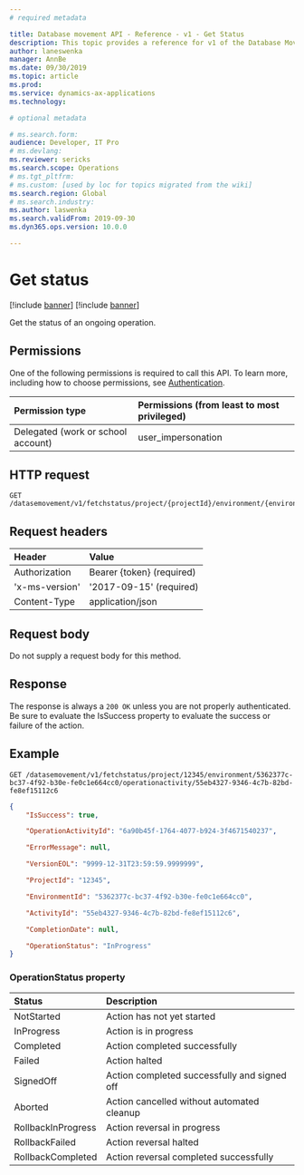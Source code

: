 ```yaml
---
# required metadata

title: Database movement API - Reference - v1 - Get Status
description: This topic provides a reference for v1 of the Database Movement API. 
author: laneswenka
manager: AnnBe
ms.date: 09/30/2019
ms.topic: article
ms.prod: 
ms.service: dynamics-ax-applications
ms.technology: 

# optional metadata

# ms.search.form: 
audience: Developer, IT Pro
# ms.devlang: 
ms.reviewer: sericks
ms.search.scope: Operations
# ms.tgt_pltfrm: 
# ms.custom: [used by loc for topics migrated from the wiki]
ms.search.region: Global
# ms.search.industry: 
ms.author: laswenka
ms.search.validFrom: 2019-09-30
ms.dyn365.ops.version: 10.0.0

---
```


# Get status

[!include [banner](../../includes/banner.md)]
[!include [banner](../../includes/preview-banner.md)]

Get the status of an ongoing operation.

## Permissions
One of the following permissions is required to call this API. To learn more, including how to choose permissions, see [Authentication](../dbmovement-api-authentication.md).

|Permission type      | Permissions (from least to most privileged)              |
|:--------------------|:---------------------------------------------------------|
|Delegated (work or school account) | user_impersonation   |

## HTTP request
<!-- { "blockType": "ignored" } -->
```http
GET /datasemovement/v1/fetchstatus/project/{projectId}/environment/{environmentId}/operationactivity/{operationactivityId}
```
## Request headers

| Header        | Value                      |
|:--------------|:---------------------------|
| Authorization | Bearer {token} (required)  |
| 'x-ms-version'| '2017-09-15' (required)    |
| Content-Type  | application/json           |

## Request body
Do not supply a request body for this method.

## Response
The response is always a `200 OK` unless you are not properly authenticated.  Be sure to evaluate the IsSuccess property to evaluate the success or failure of the action.

## Example
```http
GET /datasemovement/v1/fetchstatus/project/12345/environment/5362377c-bc37-4f92-b30e-fe0c1e664cc0/operationactivity/55eb4327-9346-4c7b-82bd-fe8ef15112c6
```
```json
{
    "IsSuccess": true,

    "OperationActivityId": "6a90b45f-1764-4077-b924-3f4671540237",

    "ErrorMessage": null,

    "VersionEOL": "9999-12-31T23:59:59.9999999",

    "ProjectId": "12345",

    "EnvironmentId": "5362377c-bc37-4f92-b30e-fe0c1e664cc0",

    "ActivityId": "55eb4327-9346-4c7b-82bd-fe8ef15112c6",

    "CompletionDate": null,

    "OperationStatus": "InProgress"
}
```

### OperationStatus property
| Status       | Description|
|:---------------|:----------|
|NotStarted | Action has not yet started|
|InProgress | Action is in progress|
|Completed | Action completed successfully|
|Failed | Action halted|
|SignedOff | Action completed successfully and signed off|
|Aborted | Action cancelled without automated cleanup|
|RollbackInProgress | Action reversal in progress|
|RollbackFailed | Action reversal halted|
|RollbackCompleted | Action reversal completed successfully|
